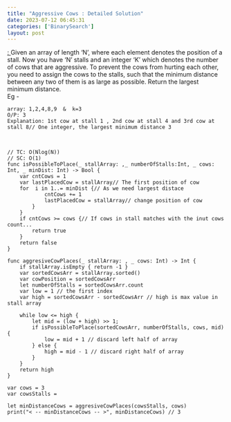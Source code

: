 ```yaml
---
title: "Aggressive Cows : Detailed Solution"
date: 2023-07-12 06:45:31
categories: ['BinarySearch']
layout: post
---
```


<!-- wp:paragraph -->
<a href="https://takeuforward.org/data-structure/aggressive-cows-detailed-solution/" target="_blank" rel="noopener" title="">: </a>Given an array of length ‘N’, where each element denotes the position of a stall. Now you have ‘N’ stalls and an integer ‘K’ which denotes the number of cows that are aggressive. To prevent the cows from hurting each other, you need to assign the cows to the stalls, such that the minimum distance between any two of them is as large as possible. Return the largest minimum distance.<br>Eg -


<!-- /wp:paragraph -->

<!-- wp:code -->
<pre class="wp-block-code"><code lang="swift" class="language-swift">array: 1,2,4,8,9  &  k=3
O/P: 3
Explanation: 1st cow at stall 1 , 2nd cow at stall 4 and 3rd cow at stall 8// One integer, the largest minimum distance 3</code></pre>
<!-- /wp:code -->

<!-- wp:preformatted -->
<pre class="wp-block-preformatted"><strong> </strong></pre>
<!-- /wp:preformatted -->

<!-- wp:code -->
<pre class="wp-block-code"><code lang="swift" class="language-swift">// TC: O(Nlog(N))
// SC: O(1)
func isPossibleToPlace(_ stallArray: ,_ numberOfStalls:Int, _ cows: Int, _ minDist: Int) -> Bool {
    var cntCows = 1
    var lastPlacedCow = stallArray// The first position of cow
    for  i in 1..<numberOfStalls {
        if stallArray - lastPlacedCow >= minDist {// As we need largest distace
            cntCows += 1
            lastPlacedCow = stallArray// change position of cow
        }
    }
    if cntCows >= cows {// If cows in stall matches with the inut cows count...
        return true
    }
    return false
}

func aggresiveCowPlaces(_ stallArray: , _ cows: Int) -> Int {
    if stallArray.isEmpty { return -1 }
    var sortedCowsArr = stallArray.sorted()
    var cowPosition = sortedCowsArr
    let numberOfStalls = sortedCowsArr.count
    var low = 1 // the first index
    var high = sortedCowsArr - sortedCowsArr // high is max value in stall array
    
    while low <= high {
        let mid = (low + high) >> 1;
        if isPossibleToPlace(sortedCowsArr, numberOfStalls, cows, mid) {
            low = mid + 1 // discard left half of array
        } else {
            high = mid - 1 // discard right half of array
        }
    }
    return high
}

var cows = 3
var cowsStalls = 

let minDistanceCows = aggresiveCowPlaces(cowsStalls, cows)
print("< -- minDistanceCows -- >", minDistanceCows) // 3</code></pre>
<!-- /wp:code -->